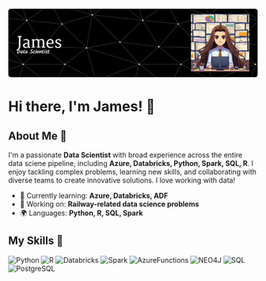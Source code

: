 ![Banner Image](./final-header.png)

# Hi there, I'm James! 👋

## About Me 🚀

I'm a passionate **Data Scientist** with broad experience across the entire data sciene pipeline, including **Azure, Databricks, Python, Spark, SQL, R**. I enjoy tackling complex problems, learning new skills, and collaborating with diverse teams to create innovative solutions.  I love working with data!

- 🌱 Currently learning: **Azure, Databricks, ADF**
- 🔭 Working on: **Railway-related data science problems**
- 🌍 Languages: **Python, R, SQL, Spark**

## My Skills 🧠

![Python](https://img.shields.io/badge/Python-FFD43B?style=for-the-badge&logo=python&logoColor=blue)
![R](https://img.shields.io/badge/R-276DC3?style=for-the-badge&logo=r&logoColor=white)
![Databricks](https://img.shields.io/badge/Databricks-FF3621?style=for-the-badge&logo=Databricks&logoColor=white)
![Spark](https://img.shields.io/badge/Apache_Spark-FFFFFF?style=for-the-badge&logo=apachespark&logoColor=#E35A16)
![AzureFunctions](https://img.shields.io/badge/Azure_Functions-0062AD?style=for-the-badge&logo=azure-functions&logoColor=white)
![NEO4J](https://img.shields.io/badge/Neo4j-018bff?style=for-the-badge&logo=neo4j&logoColor=white)
![SQL](https://img.shields.io/badge/Microsoft%20SQL%20Server-CC2927?style=for-the-badge&logo=microsoft%20sql%20server&logoColor=white)
![PostgreSQL](https://img.shields.io/badge/PostgreSQL-316192?style=for-the-badge&logo=postgresql&logoColor=white)





